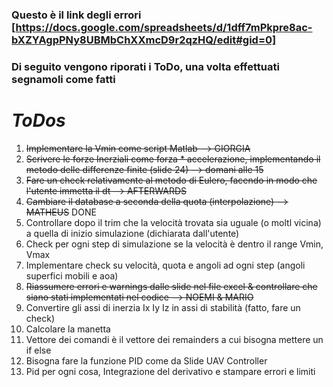 
### Questo è il link degli errori [https://docs.google.com/spreadsheets/d/1dff7mPkpre8ac-bXZYAgpPNy8UBMbChXXmcD9r2qzHQ/edit#gid=0]
###  Di seguito vengono riporati i ToDo, una volta effettuati segnamoli come fatti

# *ToDos*

1) ~~Implementare la Vmin come script Matlab  --> GIORGIA~~
2) ~~Scrivere le forze Inerziali come forza * accelerazione, implementando il metodo delle differenze finite (slide 24) --> domani alle 15~~
3) ~~Fare un check relativamente al metodo di Eulero, facendo in modo che l'utente immetta il dt  --> AFTERWARDS~~
4) ~~Cambiare il database a seconda della quota (interpolazione) --> MATHEUS~~ DONE
5) Controllare dopo il trim che la velocità trovata sia uguale (o moltl vicina) a quella di inizio simulazione (dichiarata dall'utente)
6) Check per ogni step di simulazione se la velocità è dentro il range Vmin, Vmax
7) Implementare check su velocità, quota e angoli ad ogni step (angoli superfici mobili e aoa) 
8) ~~Riassumere errori e warnings dalle slide nel file excel & controllare che siano stati implementati nel codice --> NOEMI & MARIO~~
9) Convertire gli assi di inerzia Ix Iy Iz in assi di stabilità (fatto, fare un check)
10) Calcolare la manetta
11) Vettore dei comandi è il vettore dei remainders a cui bisogna mettere un if else
12) Bisogna fare la funzione PID come da Slide UAV Controller
13) Pid per ogni cosa, Integrazione del derivativo e stampare errori e limiti

